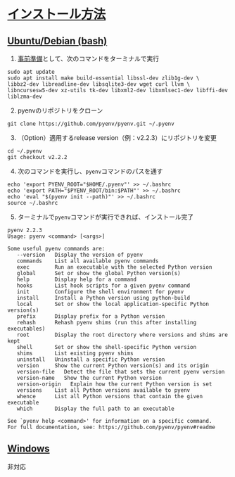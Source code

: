 # [インストール方法](https://github.com/pyenv/pyenv#installation)

## [Ubuntu/Debian (bash)](https://github.com/pyenv/pyenv#basic-github-checkout)

1. [事前準備](https://github.com/pyenv/pyenv/wiki#suggested-build-environment)として、次のコマンドをターミナルで実行

```shell
sudo apt update
sudo apt install make build-essential libssl-dev zlib1g-dev \
libbz2-dev libreadline-dev libsqlite3-dev wget curl llvm \
libncursesw5-dev xz-utils tk-dev libxml2-dev libxmlsec1-dev libffi-dev liblzma-dev
```

2. pyenvのリポジトリをクローン

```shell
git clone https://github.com/pyenv/pyenv.git ~/.pyenv
```

3. （Option）適用するrelease version（例：v2.2.3）にリポジトリを変更

```shell
cd ~/.pyenv
git checkout v2.2.2
```

4. 次のコマンドを実行し、`pyenv`コマンドのパスを通す

```shell
echo 'export PYENV_ROOT="$HOME/.pyenv"' >> ~/.bashrc
echo 'export PATH="$PYENV_ROOT/bin:$PATH"' >> ~/.bashrc
echo 'eval "$(pyenv init --path)"' >> ~/.bashrc
source ~/.bashrc
```

5. ターミナルで`pyenv`コマンドが実行できれば、インストール完了

```code
pyenv 2.2.3
Usage: pyenv <command> [<args>]

Some useful pyenv commands are:
   --version   Display the version of pyenv
   commands    List all available pyenv commands
   exec        Run an executable with the selected Python version
   global      Set or show the global Python version(s)
   help        Display help for a command
   hooks       List hook scripts for a given pyenv command
   init        Configure the shell environment for pyenv
   install     Install a Python version using python-build
   local       Set or show the local application-specific Python version(s)
   prefix      Display prefix for a Python version
   rehash      Rehash pyenv shims (run this after installing executables)
   root        Display the root directory where versions and shims are kept
   shell       Set or show the shell-specific Python version
   shims       List existing pyenv shims
   uninstall   Uninstall a specific Python version
   version     Show the current Python version(s) and its origin
   version-file   Detect the file that sets the current pyenv version
   version-name   Show the current Python version
   version-origin   Explain how the current Python version is set
   versions    List all Python versions available to pyenv
   whence      List all Python versions that contain the given executable
   which       Display the full path to an executable

See `pyenv help <command>' for information on a specific command.
For full documentation, see: https://github.com/pyenv/pyenv#readme
```

## [Windows](https://github.com/pyenv/pyenv#windows)

非対応
